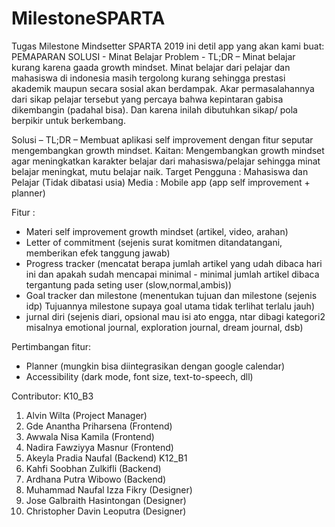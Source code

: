 # MilestoneSPARTA
Tugas Milestone Mindsetter SPARTA 2019
ini detil app yang akan kami buat:
PEMAPARAN SOLUSI - Minat Belajar
Problem - TL;DR – Minat belajar kurang karena gaada growth mindset.
Minat belajar dari pelajar dan mahasiswa di indonesia masih tergolong kurang sehingga prestasi akademik maupun secara sosial akan berdampak. Akar permasalahannya dari sikap pelajar tersebut yang percaya bahwa kepintaran gabisa dikembangin (padahal bisa). Dan karena inilah dibutuhkan sikap/ pola berpikir untuk berkembang.

Solusi – TL;DR – Membuat aplikasi self improvement dengan fitur seputar mengembangkan growth mindset.
Kaitan: Mengembangkan growth mindset agar meningkatkan karakter belajar dari mahasiswa/pelajar sehingga minat belajar meningkat, mutu belajar naik.
Target Pengguna : Mahasiswa dan Pelajar (Tidak dibatasi usia)
Media : Mobile app (app self improvement + planner)

Fitur : 
- Materi self improvement growth mindset (artikel, video, arahan)
- Letter of commitment (sejenis surat komitmen ditandatangani, memberikan efek tanggung jawab)
- Progress tracker (mencatat berapa jumlah artikel yang udah dibaca hari ini dan apakah sudah mencapai minimal - minimal jumlah artikel dibaca tergantung pada seting user (slow,normal,ambis))
- Goal tracker dan milestone (menentukan tujuan dan milestone (sejenis idp) Tujuannya milestone supaya goal utama tidak terlihat terlalu jauh)
- jurnal diri (sejenis diari, opsional mau isi ato engga, ntar dibagi kategori2 misalnya emotional journal, exploration journal, dream journal, dsb)

Pertimbangan fitur:
- Planner (mungkin bisa diintegrasikan dengan google calendar)
- Accessibility (dark mode, font size, text-to-speech, dll)

Contributor:
K10_B3
1. Alvin Wilta                 (Project Manager)
2. Gde Anantha Priharsena      (Frontend)
3. Awwala Nisa Kamila          (Frontend)
4. Nadira Fawziyya Masnur      (Frontend)
5. Akeyla Pradia Naufal        (Backend)
K12_B1
1. Kahfi Soobhan Zulkifli      (Backend)
2. Ardhana Putra Wibowo        (Backend)
3. Muhammad Naufal Izza Fikry  (Designer)
4. Jose Galbraith Hasintongan  (Designer)
5. Christopher Davin Leoputra  (Designer)
